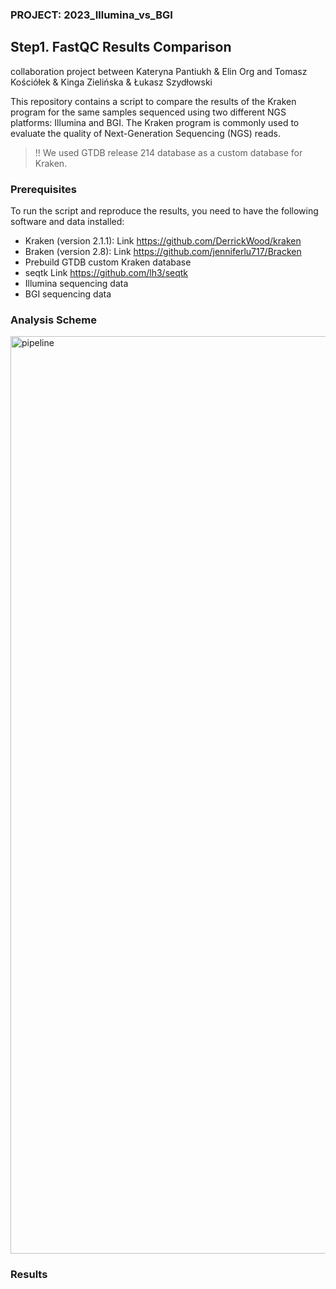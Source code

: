 ### PROJECT: 2023_Illumina_vs_BGI
## Step1. FastQC Results Comparison
collaboration project between Kateryna Pantiukh & Elin Org and Tomasz Kościółek & Kinga Zielińska & Łukasz Szydłowski

This repository contains a script to compare the results of the Kraken program for the same samples sequenced using two different NGS platforms: Illumina and BGI. The Kraken program is commonly used to evaluate the quality of Next-Generation Sequencing (NGS) reads.

>
>!! We used GTDB release 214 database as a custom database for Kraken.
>
### Prerequisites

To run the script and reproduce the results, you need to have the following software and data installed:

- Kraken (version 2.1.1): Link https://github.com/DerrickWood/kraken
- Braken (version 2.8): Link https://github.com/jenniferlu717/Bracken
- Prebuild GTDB custom Kraken database
- seqtk Link https://github.com/lh3/seqtk
- Illumina sequencing data
- BGI sequencing data
  
### Analysis Scheme
<img width="1468" alt="pipeline" src="https://github.com/Chartiza/2023_Illumina_vs_BGI/assets/15068419/9976336c-b472-4ecc-b43a-36813df91577">

### Results
